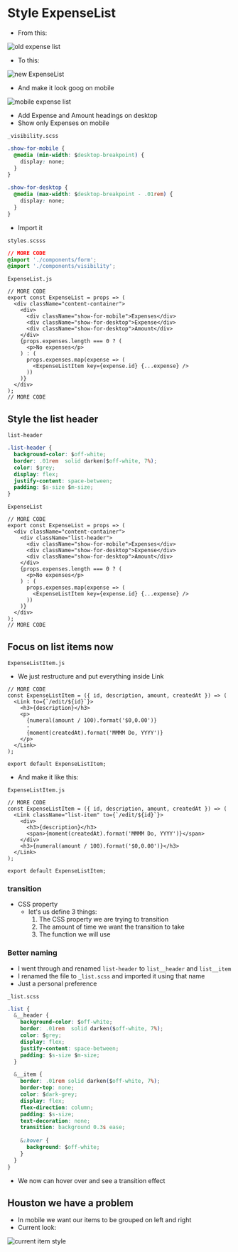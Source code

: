 # Style ExpenseList
* From this:

![old expense list](https://i.imgur.com/aoyyqJk.png)

* To this:

![new ExpenseList](https://i.imgur.com/OeMbaS9.png)

* And make it look goog on mobile

![mobile expense list](https://i.imgur.com/Y8jR05y.png)

* Add Expense and Amount headings on desktop
* Show only Expenses on mobile

`_visibility.scss`

```css
.show-for-mobile {
  @media (min-width: $desktop-breakpoint) {
    display: none;
  }
}

.show-for-desktop {
  @media (max-width: $desktop-breakpoint - .01rem) {
    display: none;
  }
}
```

* Import it

`styles.scsss`

```css
// MORE CODE
@import './components/form';
@import './components/visibility';
```

`ExpenseList.js`

```
// MORE CODE
export const ExpenseList = props => (
  <div className="content-container">
    <div>
      <div className="show-for-mobile">Expenses</div>
      <div className="show-for-desktop">Expense</div>
      <div className="show-for-desktop">Amount</div>
    </div>
    {props.expenses.length === 0 ? (
      <p>No expenses</p>
    ) : (
      props.expenses.map(expense => (
        <ExpenseListItem key={expense.id} {...expense} />
      ))
    )}
  </div>
);
// MORE CODE
```

## Style the list header
`list-header`

```css
.list-header {
  background-color: $off-white;
  border: .01rem  solid darken($off-white, 7%);
  color: $grey;
  display: flex;
  justify-content: space-between;
  padding: $s-size $m-size;
}
```

`ExpenseList`

```
// MORE CODE
export const ExpenseList = props => (
  <div className="content-container">
    <div className="list-header">
      <div className="show-for-mobile">Expenses</div>
      <div className="show-for-desktop">Expense</div>
      <div className="show-for-desktop">Amount</div>
    </div>
    {props.expenses.length === 0 ? (
      <p>No expenses</p>
    ) : (
      props.expenses.map(expense => (
        <ExpenseListItem key={expense.id} {...expense} />
      ))
    )}
  </div>
);
// MORE CODE
```

## Focus on list items now
`ExpenseListItem.js`

* We just restructure and put everything inside Link

```
// MORE CODE
const ExpenseListItem = ({ id, description, amount, createdAt }) => (
  <Link to={`/edit/${id}`}>
    <h3>{description}</h3>
    <p>
      {numeral(amount / 100).format('$0,0.00')}
      -
      {moment(createdAt).format('MMMM Do, YYYY')}
    </p>
  </Link>
);

export default ExpenseListItem;
```

* And make it like this:

`ExpenseListItem.js`

```
// MORE CODE
const ExpenseListItem = ({ id, description, amount, createdAt }) => (
  <Link className="list-item" to={`/edit/${id}`}>
    <div>
      <h3>{description}</h3>
      <span>{moment(createdAt).format('MMMM Do, YYYY')}</span>
    </div>
    <h3>{numeral(amount / 100).format('$0,0.00')}</h3>
  </Link>
);

export default ExpenseListItem;
```

### transition
* CSS property
    - let's us define 3 things:
        1. The CSS property we are trying to transition
        2. The amount of time we want the transition to take
        3. The function we will use

### Better naming
* I went through and renamed `list-header` to `list__header` and `list__item`
* I renamed the file to `_list.scss` and imported it using that name
* Just a personal preference

`_list.scss`

```css
.list {
  &__header {
    background-color: $off-white;
    border: .01rem  solid darken($off-white, 7%);
    color: $grey;
    display: flex;
    justify-content: space-between;
    padding: $s-size $m-size;
  }

  &__item {
    border: .01rem solid darken($off-white, 7%);
    border-top: none;
    color: $dark-grey;
    display: flex;
    flex-direction: column;
    padding: $s-size;
    text-decoration: none;
    transition: background 0.3s ease;
    
    &:hover {
      background: $off-white;
    }
  }
}
```

* We now can hover over and see a transition effect

## Houston we have a problem
* In mobile we want our items to be grouped on left and right
* Current look:

![current item style](https://i.imgur.com/APOIugq.png)


